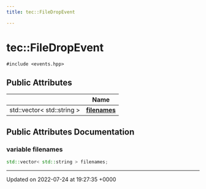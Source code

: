 ```yaml
---
title: tec::FileDropEvent

---
```


# tec::FileDropEvent






`#include <events.hpp>`

## Public Attributes

|                | Name           |
| -------------- | -------------- |
| std::vector< std::string > | **[filenames](/engine/Classes/structtec_1_1_file_drop_event/#variable-filenames)**  |

## Public Attributes Documentation

### variable filenames

```cpp
std::vector< std::string > filenames;
```


-------------------------------

Updated on 2022-07-24 at 19:27:35 +0000